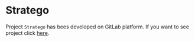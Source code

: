 # Stratego

Project `Stratego` has bees developed on GitLab platform. If you want to see project click [here](https://gitlab.com/tamaricajev/10-stratego).
